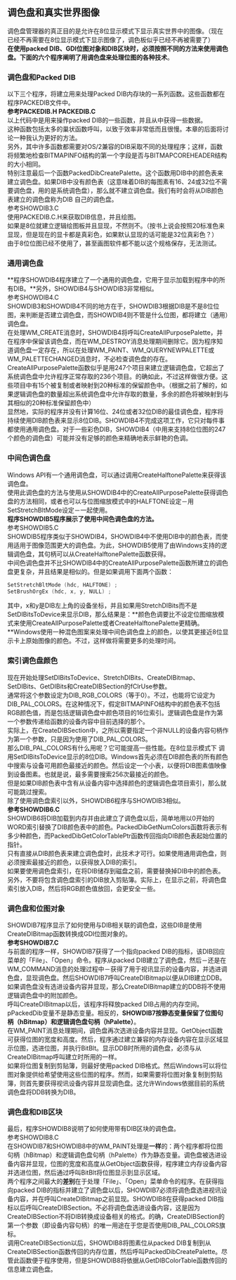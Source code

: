## 调色盘和真实世界图像
调色盘管理器的真正目的是允许在8位显示模式下显示真实世界中的图像。（现在已经不再需要在8位显示模式下显示图像了，调色板似乎已经不再被需要了）   
**在使用packed DIB、GDI位图对象和DIB区块时，必须按照不同的方法来使用调色盘。下面的六个程序阐明了用调色盘来处理位图的各种技术**。
### 调色盘和Packed DIB
以下三个程序，将建立用来处理Packed DIB内存块的一系列函数。这些函数都在程序PACKEDIB文件中。   
**参考PACKEDIB.H PACKEDIB.C**  
以上代码中是用来操作packed DIB的一些函数，并且从中获得一些数据。  
这种函数包括太多的巢状函数呼叫，以致于效率非常低而且很慢。本章的后面将讨论一种我认为更好的方法。   
另外，其中许多函数都需要对OS/2兼容的DIB采取不同的处理程序；这样，函数将频繁地检查BITMAPINFO结构的第一个字段是否与BITMAPCOREHEADER结构的大小相同。  
特别注意最后一个函数PackedDibCreatePalette。这个函数用DIB中的颜色表来建立调色盘。如果DIB中没有颜色表（这意味着DIB的每图素有16、24或32位不需要调色盘，用的是系统调色盘），那么就不建立调色盘。我们有时会将从DIB颜色表建立的调色盘称为DIB 自己的调色盘。   
参考SHOWDIB3.C   
使用PACKEDIB.C.H来获取DIB信息，并且绘图。   
如果是8位就建立逻辑绘图板并且显现，不然则不。（按书上说会按照20标准色来显现，但是现在的显卡都是真彩色，如果默认显现的话可能是32位真彩色？）   
由于8位位图已经不使用了，甚至画图软件都不能以这个规格保存，无法测试。  
### 通用调色盘
**程序SHOWDIB4程序建立了一个通用的调色盘，它用于显示加载到程序中的所有DIB。**另外，SHOWDIB4与SHOWDIB3非常相似。  
参考SHOWDIB4.C  
SHOWDIB3和SHOWDIB4不同的地方在于，SHOWDIB3根据DIB是不是8位位图，来判断是否建立调色盘，而SHOWDIB4则不管是什么位图，都将建立（通用）调色盘。   
在处理WM_CREATE消息时，SHOWDIB4将呼叫CreateAllPurposePalette，并在程序中保留该调色盘，而在WM_DESTROY消息处理期间删除它。因为程序知道调色盘一定存在，所以在处理WM_PAINT、WM_QUERYNEWPALETTE或WM_PALETTECHANGED消息时，不必检查调色盘的存在。   
CreateAllPurposePalette函数似乎是用247个项目来建立逻辑调色盘，它超出了系统调色盘中允许程序正常存取的236个项目。的确如此，不过这样做很方便。这些项目中有15个被复制或者映射到20种标准的保留颜色中。（根据之前了解的，如果逻辑调色盘的数量超出系统调色盘中允许存取的数量，多余的颜色将被映射到与其相似的20种标准保留颜色中）    
显然地，实际的程序并没有计算16位、24位或者32位DIB的最佳调色盘，程序将持续使用DIB颜色表来显示8位DIB。SHOWDIB4不完成这项工作，它只对每件事都使用通用调色盘。对于一些彩色DIB，SHOWDIB4（中用来支持8位位图的247个颜色的调色盘）可能并没有足够的颜色来精确地表示鲜艳的色调。  
### 中间色调色盘
Windows API有一个通用调色盘，可以通过调用CreateHalftonePalette来获得该调色盘。  
使用此调色盘的方法与使用从SHOWDIB4中的CreateAllPurposePalette获得调色盘的方法相同，或者也可以与位图缩放模式中的HALFTONE设定－用SetStretchBltMode设定－一起使用。  
**程序SHOWDIB5程序展示了使用中间色调色盘的方法。**   
参考SHOWDIB5.C   
SHOWDIB5程序类似于SHOWDIB4，SHOWDIB4中不使用DIB中的颜色表，而使用适用于图像范围更大的调色盘。为此，SHOWDIB5使用了由Windows支持的逻辑调色盘，其句柄可以从CreateHalftonePalette函数获得。   
中间色调色盘并不比SHOWDIB4中的CreateAllPurposePalette函数所建立的调色盘更复杂，并且结果是相似的。但是如果调用下面两个函数：   
```c
SetStretchBltMode (hdc, HALFTONE) ;   
SetBrushOrgEx (hdc, x, y, NULL) ;   
```
其中，x和y是DIB左上角的设备坐标，并且如果用StretchDIBits而不是SetDIBitsToDevice来显示DIB，那么结果是：**颜色色调要比不设定位图缩放模式来使用CreateAllPurposePalette或者CreateHalftonePalette更精确。**Windows使用一种混色图案来处理中间色调色盘上的颜色，以使其更接近8位显示卡上原始图像的颜色。不过，这样做将需要更多的处理时间。   
### 索引调色盘颜色
现在开始处理SetDIBitsToDevice、StretchDIBits、CreateDIBitmap、SetDIBits、GetDIBits和CreateDIBSection的fClrUse参数。   
通常将这个参数设定为DIB_RGB_COLORS（等于0）。不过，也能将它设定为DIB_PAL_COLORS。在这种情况下，假定BITMAPINFO结构中的颜色表不包括RGB颜色值，而是包括逻辑调色盘中颜色项目的16位索引。逻辑调色盘是作为第一个参数传递给函数的设备内容中目前选择的那个。  
实际上，在CreateDIBSection中，之所以需要指定一个非NULL的设备内容句柄作为第一个参数，只是因为使用了DIB_PAL_COLORS。  
那么DIB_PAL_COLORS有什么用呢？它可能提高一些性能。在8位显示模式下
调用SetDIBitsToDevice显示的8位DIB。Windows首先必须在DIB颜色表的所有颜色中搜索与设备可用颜色最接近的颜色。然后设定一个小表，以便将DIB图素值映像到设备图素。也就是说，最多需要搜索256次最接近的颜色。  
但是如果DIB颜色表中含有从设备内容中选择颜色的逻辑调色盘项目索引，那么就可能跳过搜索。  
除了使用调色盘索引以外，SHOWDIB6程序与SHOWDIB3相似。  
**参考SHOWDIB6.C**   
SHOWDIB6将DIB加载到内存并由此建立了调色盘以后，简单地用以0开始的WORD索引替换了DIB颜色表中的颜色。PackedDibGetNumColors函数将表示有多少种颜色，而PackedDibGetColorTablePtr函数传回指向DIB颜色表起始位置的指针。   
只有直接从DIB颜色表来建立调色盘时，此技术才可行。如果使用通用调色盘，则必须搜索最接近的颜色，以获得放入DIB的索引。   
如果要使用调色盘索引，在将DIB储存到磁盘之前，需要替换掉DIB中的颜色表。另外，不要将包含调色盘索引的DIB放入剪贴簿。实际上，在显示之前，将调色盘索引放入DIB，然后将RGB颜色值放回，会更安全一些。   
### 调色盘和位图对象
SHOWDIB7程序显示了如何使用与DIB相关联的调色盘，这些DIB是使用CreateDIBitmap函数转换成GDI位图对象的。   
**参考SHOWDIB7.C**   
与前面的程序一样，SHOWDIB7获得了一个指向packed DIB的指标，该DIB回应菜单的「File」、「Open」命令。程序从packed DIB建立了调色盘，然后－还是在WM_COMMAND消息的处理过程中－获得了用于视讯显示的设备内容，并选进调色盘，显现调色盘。然后SHOWDIB7呼叫CreateDIBitmap以便从DIB建立DDB。如果调色盘没有选进设备内容并显现，那么CreateDIBitmap建立的DDB将不使用逻辑调色盘中的附加颜色。  
呼叫CreateDIBitmap以后，该程序将释放packed DIB占用的内存空间。pPackedDib变量不是静态变量。相反的，**SHOWDIB7按静态变量保留了位图句柄（hBitmap）和逻辑调色盘句柄（hPalette）**。  
在WM_PAINT消息处理期间，调色盘再次选进设备内容并显现。GetObject函数可获得位图的宽度和高度。然后，程序通过建立兼容的内存设备内容在显示区域显示位图，选进位图，并执行BitBlt。显示DDB时所用的调色盘，必须与从CreateDIBitmap呼叫建立时所用的一样。  
如果将位图复制到剪贴簿，则最好使用packed DIB格式。然后Windows可以将位图对象提供给希望使用这些位图的程序。然而，如果需要将位图对象复制到剪贴簿，则首先要获得视讯设备内容并显现调色盘。这允许Windows依据目前的系统调色盘将DDB转换为DIB。  
### 调色盘和DIB区块
最后，程序SHOWDIB8说明了如何使用带有DIB区块的调色盘。   
参考SHOWDIB8.C   
在SHOWDIB7和SHOWDIB8中的WM_PAINT处理是**一样**的：两个程序都将位图句柄（hBitmap）和逻辑调色盘句柄（hPalette）作为静态变量。调色盘被选进设备内容并显现，位图的宽度和高度从GetObject函数获得，程序建立内存设备内容并选进位图，然后通过呼叫BitBlt将位图显示到显示区域。   
两个程序之间最大的**差别**在于处理「File」、「Open」菜单命令的程序。在获得指向packed DIB的指标并建立了调色盘以后，SHOWDIB7必须将调色盘选进视讯设备内容，并在呼叫CreateDIBitmap之前显现。SHOWDIB8在获得packed DIB指标以后呼叫CreateDIBSection。不必将调色盘选进设备内容，这是因为CreateDIBSection不将DIB转换成设备相关的格式。的确，CreateDIBSection的第一个参数（即设备内容句柄）的唯一用途在于您是否使用DIB_PAL_COLORS旗标。   
调用CreateDIBSection以后，SHOWDIB8将图素位从packed DIB复制到从CreateDIBSection函数传回的内存位置，然后呼叫PackedDibCreatePalette。尽管此函数便于程序使用，但是SHOWDIB8将依据从GetDIBColorTable函数传回的信息建立调色盘。   